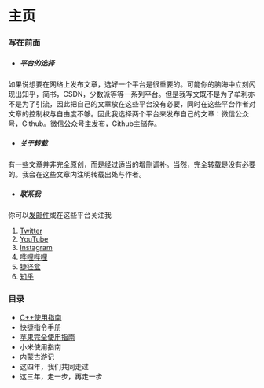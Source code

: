 # 主页

### 写在前面

- ##### 平台的选择
  

如果说想要在网络上发布文章，选好一个平台是很重要的。可能你的脑海中立刻闪现出知乎，简书，CSDN，少数派等等一系列平台。但是我写文既不是为了牟利亦不是为了引流，因此把自己的文章放在这些平台没有必要，同时在这些平台作者对文章的控制权与自由度不够。因此我选择两个平台来发布自己的文章：微信公众号，Github。微信公众号主发布，Github主储存。

- ##### 关于转载
  

有一些文章并非完全原创，而是经过适当的增删调补。当然，完全转载是没有必要的。我会在这些文章内注明转载出处与作者。

- ##### 联系我

你可以[发邮件](http://mail.qq.com/cgi-bin/qm_share?t=qm_mailme&email=creeperwater@qq.com "creeperwater@qq.com")或在这些平台关注我
1. [Twitter](https://twitter.com/creeperlqb)
2. [YouTube](https://www.youtube.com/channel/UC75HTtnmfiMCeyC6Rhtq4tA)
3. [Instagram](https://www.instagram.com/creeperlqb)
4. [哔哩哔哩](https://space.bilibili.com/310226410)
5. [捷径盒](https://jiejinghe.com/users/7611382328)
6. [知乎](http://www.zhihu.com/people/creeperwater)
### 目录
- [C++使用指南](C++使用指南)
- 快捷指令手册
- [苹果完全使用指南](苹果完全使用指南)
- 小米使用指南
- 内蒙古游记
- 这四年，我们共同走过
- 这三年，走一步，再走一步